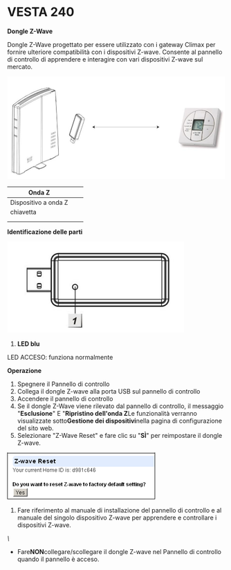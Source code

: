 # VESTA 240

**Dongle Z-Wave**

Dongle Z-Wave progettato per essere utilizzato con i gateway Climax per fornire ulteriore compatibilità con i dispositivi Z-wave. Consente al pannello di controllo di apprendere e interagire con vari dispositivi Z-wave sul mercato.

![](<.gitbook/assets/0 (95).jpeg>)

| Onda Z               |   |   |
| -------------------- | - | - |
| Dispositivo a onda Z |   |   |
| chiavetta            |   |   |
|                      |   |   |
|                      |   |   |

**Identificazione delle parti**

![](<.gitbook/assets/1 (80).jpeg>)

1.  **LED blu**

LED ACCESO: funziona normalmente

**Operazione**

1.  Spegnere il Pannello di controllo
2.  Collega il dongle Z-wave alla porta USB sul pannello di controllo
3.  Accendere il pannello di controllo
4.  Se il dongle Z-Wave viene rilevato dal pannello di controllo, il messaggio "**Esclusione**" E "**Ripristino dell'onda Z**Le funzionalità verranno visualizzate sotto**Gestione dei dispositivi**nella pagina di configurazione del sito web.
5.  Selezionare "Z-Wave Reset" e fare clic su "**SÌ**" per reimpostare il dongle Z-wave.

![](<.gitbook/assets/2 (74).png>)

1.  Fare riferimento al manuale di installazione del pannello di controllo e al manuale del singolo dispositivo Z-wave per apprendere e controllare i dispositivi Z-wave.

_\\<NOTE>_

-   Fare**NON**collegare/scollegare il dongle Z-wave nel Pannello di controllo quando il pannello è acceso.
